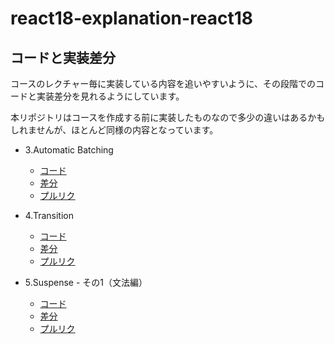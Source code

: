 # react18-explanation-react18

## コードと実装差分

コースのレクチャー毎に実装している内容を追いやすいように、その段階でのコードと実装差分を見れるようにしています。

本リポジトリはコースを作成する前に実装したものなので多少の違いはあるかもしれませんが、ほとんど同様の内容となっています。

- 3.Automatic Batching
  - [コード](https://github.com/reachscript-jak/react18-explanation-react18/tree/bda31e49a97a2c4f8dd9a4e387a329053aaa0406)
  - [差分](https://github.com/reachscript-jak/react18-explanation-react18/commit/bda31e49a97a2c4f8dd9a4e387a329053aaa0406)
  - [プルリク](https://github.com/reachscript-jak/react18-explanation-react18/pull/1)

- 4.Transition
  - [コード](https://github.com/reachscript-jak/react18-explanation-react18/tree/4cd537cb78722b6cdc55c4f8861b2c45b75d3aa2)
  - [差分](https://github.com/reachscript-jak/react18-explanation-react18/commit/4cd537cb78722b6cdc55c4f8861b2c45b75d3aa2)
  - [プルリク](https://github.com/reachscript-jak/react18-explanation-react18/pull/2)

- 5.Suspense - その1（文法編）
  - [コード](https://github.com/reachscript-jak/react18-explanation-react18/tree/db2905ce7514d11feb4e1e1431be27378096e4d8)
  - [差分](https://github.com/reachscript-jak/react18-explanation-react18/commit/db2905ce7514d11feb4e1e1431be27378096e4d8)
  - [プルリク](https://github.com/reachscript-jak/react18-explanation-react18/pull/3)
